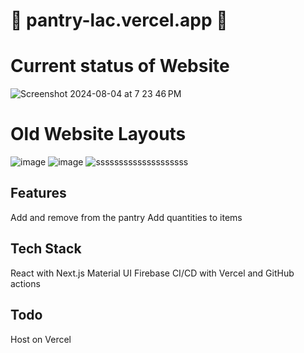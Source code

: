 # 🚀 pantry-lac.vercel.app 🚀

# Current status of Website
![Screenshot 2024-08-04 at 7 23 46 PM](https://github.com/user-attachments/assets/132662d6-d9fc-47e2-91ea-6e8891b6b56b)

# Old Website Layouts
![image](https://github.com/user-attachments/assets/ea631394-ac0e-4fac-89f6-18c189329d7e)
![image](https://github.com/user-attachments/assets/febe3734-cec3-4078-bb19-eb03b648f1b8)
![ssssssssssssssssssss](https://github.com/user-attachments/assets/8d9429b0-098f-44b8-8c31-d9cdf8b66b7a)

## Features

Add and remove from the pantry
Add quantities to items


## Tech Stack

React with Next.js
Material UI
Firebase
CI/CD with Vercel and GitHub actions

## Todo
Host on Vercel
